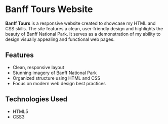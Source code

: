 # Banff Tours Website

**Banff Tours** is a responsive website created to showcase my HTML and CSS skills. The site features a clean, user-friendly design and highlights the beauty of Banff National Park. It serves as a demonstration of my ability to design visually appealing and functional web pages.

## Features
- Clean, responsive layout
- Stunning imagery of Banff National Park
- Organized structure using HTML and CSS
- Focus on modern web design best practices

## Technologies Used
- HTML5
- CSS3
